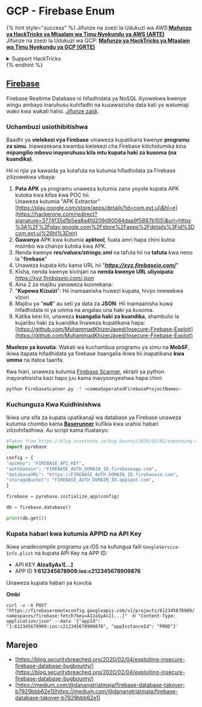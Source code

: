 # GCP - Firebase Enum

{% hint style="success" %}
Jifunze na zoezi la Udukuzi wa AWS:<img src="/.gitbook/assets/image.png" alt="" data-size="line">[**Mafunzo ya HackTricks ya Mtaalam wa Timu Nyekundu ya AWS (ARTE)**](https://training.hacktricks.xyz/courses/arte)<img src="/.gitbook/assets/image.png" alt="" data-size="line">\
Jifunze na zoezi la Udukuzi wa GCP: <img src="/.gitbook/assets/image (2).png" alt="" data-size="line">[**Mafunzo ya HackTricks ya Mtaalam wa Timu Nyekundu ya GCP (GRTE)**<img src="/.gitbook/assets/image (2).png" alt="" data-size="line">](https://training.hacktricks.xyz/courses/grte)

<details>

<summary>Support HackTricks</summary>

* Angalia [**mpango wa michango**](https://github.com/sponsors/carlospolop)!
* **Jiunge na** 💬 [**Kikundi cha Discord**](https://discord.gg/hRep4RUj7f) au kikundi cha [**telegram**](https://t.me/peass) au **tufuate** kwenye **Twitter** 🐦 [**@hacktricks\_live**](https://twitter.com/hacktricks\_live)**.**
* **Shiriki mbinu za udukuzi kwa kuwasilisha PRs kwa** [**HackTricks**](https://github.com/carlospolop/hacktricks) na [**HackTricks Cloud**](https://github.com/carlospolop/hacktricks-cloud) repos za github.

</details>
{% endhint %}

## [Firebase](https://cloud.google.com/sdk/gcloud/reference/firebase/)

Firebase Realtime Database ni hifadhidata ya NoSQL iliyowekwa kwenye wingu ambayo inaruhusu kuhifadhi na kusawazisha data kati ya watumiaji wako kwa wakati halisi. [Jifunze zaidi](https://firebase.google.com/products/realtime-database/).

### Uchambuzi usiothibitishwa

Baadhi ya **vielekezi vya Firebase** vinaweza kupatikana kwenye **programu za simu**. Inawezekana kwamba kielekezi cha Firebase kilichotumika kina **mipangilio mbovu inayoruhusu kila mtu kupata haki za kusoma (na kuandika)**.

Hii ni njia ya kawaida ya kutafuta na kutumia hifadhidata za Firebase zilizowekwa vibaya:

1. **Pata APK** ya programu unaweza kutumia zana yoyote kupata APK kutoka kwa kifaa kwa POC hii.\
Unaweza kutumia "APK Extractor" [https://play.google.com/store/apps/details?id=com.ext.ui\&hl=e](https://hackerone.com/redirect?signature=3774f35d1b5ea8a4fd209d80084daa9f5887b105\&url=https%3A%2F%2Fplay.google.com%2Fstore%2Fapps%2Fdetails%3Fid%3Dcom.ext.ui%26hl%3Den)
2. **Gawanya** APK kwa kutumia **apktool**, fuata amri hapa chini kutoa msimbo wa chanzo kutoka kwa APK.
3. Nenda kwenye _**res/values/strings.xml**_ na tafuta hii na **tafuta** kwa neno la "**firebase**"
4. Unaweza kupata kitu kama URL hii "_**https://xyz.firebaseio.com/**_"
5. Kisha, nenda kwenye kivinjari na **nenda kwenye URL uliyoipata**: _https://xyz.firebaseio.com/.json_
6. Aina 2 za majibu yanaweza kuonekana:
1. "**Kupewa Kizuizi**": Hii inamaanisha huwezi kupata, hivyo imewekwa vizuri
2. Majibu ya "**null**" au seti ya data za **JSON**: Hii inamaanisha kuwa hifadhidata ni ya umma na angalau una haki ya kusoma.
1. Katika kesi hii, unaweza **kuangalia haki za kuandika**, shambulio la kujaribu haki za kuandika linaweza kupatikana hapa: [https://github.com/MuhammadKhizerJaved/Insecure-Firebase-Exploit](https://github.com/MuhammadKhizerJaved/Insecure-Firebase-Exploit)

**Maelezo ya kuvutia**: Wakati wa kuchambua programu ya simu na **MobSF**, ikiwa itapata hifadhidata ya firebase itaangalia ikiwa hii inapatikana **kwa umma** na itatoa taarifa.

Kwa hiari, unaweza kutumia [Firebase Scanner](https://github.com/shivsahni/FireBaseScanner), skripti ya python inayorahisisha kazi hapo juu kama inavyoonyeshwa hapa chini:
```bash
python FirebaseScanner.py -f <commaSeperatedFirebaseProjectNames>
```
### Kuchunguza Kwa Kuidhinishwa

Ikiwa una sifa za kupata upatikanaji wa database ya Firebase unaweza kutumia chombo kama [**Baserunner**](https://github.com/iosiro/baserunner) kufikia kwa urahisi habari zilizohifadhiwa. Au script kama ifuatavyo:
```python
#Taken from https://blog.assetnote.io/bug-bounty/2020/02/01/expanding-attack-surface-react-native/
import pyrebase

config = {
"apiKey": "FIREBASE_API_KEY",
"authDomain": "FIREBASE_AUTH_DOMAIN_ID.firebaseapp.com",
"databaseURL": "https://FIREBASE_AUTH_DOMAIN_ID.firebaseio.com",
"storageBucket": "FIREBASE_AUTH_DOMAIN_ID.appspot.com",
}

firebase = pyrebase.initialize_app(config)

db = firebase.database()

print(db.get())
```
### Kupata habari kwa kutumia APPID na API Key <a href="#access-info-with-appid-and-api-key" id="access-info-with-appid-and-api-key"></a>

Ikiwa unadecompile programu ya iOS na kufungua faili `GoogleService-Info.plist` na kupata API Key na APP ID:

* API KEY **AIzaSyAs1\[...]**
* APP ID **1:612345678909:ios:c212345678909876**

Unaweza kupata habari ya kuvutia

**Ombi**

`curl -v -X POST "https://firebaseremoteconfig.googleapis.com/v1/projects/612345678909/namespaces/firebase:fetch?key=AIzaSyAs1[...]" -H "Content-Type: application/json" --data '{"appId": "1:612345678909:ios:c212345678909876", "appInstanceId": "PROD"}'`

## Marejeo <a href="#references" id="references"></a>

* ​[https://blog.securitybreached.org/2020/02/04/exploiting-insecure-firebase-database-bugbounty/](https://blog.securitybreached.org/2020/02/04/exploiting-insecure-firebase-database-bugbounty/)​
* ​[https://medium.com/@danangtriatmaja/firebase-database-takover-b7929bbb62e1](https://medium.com/@danangtriatmaja/firebase-database-takover-b7929bbb62e1)​
